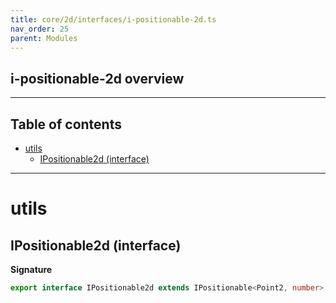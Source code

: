 ```yaml
---
title: core/2d/interfaces/i-positionable-2d.ts
nav_order: 25
parent: Modules
---
```


## i-positionable-2d overview

---

<h2 class="text-delta">Table of contents</h2>

- [utils](#utils)
  - [IPositionable2d (interface)](#ipositionable2d-interface)

---

# utils

## IPositionable2d (interface)

**Signature**

```ts
export interface IPositionable2d extends IPositionable<Point2, number> {}
```

